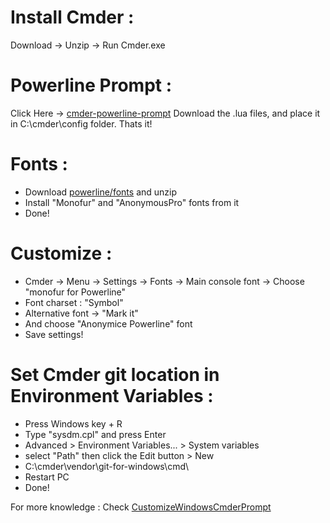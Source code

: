 # Install Cmder :
Download → Unzip → Run Cmder.exe

# Powerline Prompt :
Click Here → [cmder-powerline-prompt](https://github.com/AmrEldib/cmder-powerline-prompt)
Download the .lua files, and place it in C:\cmder\config folder. Thats it!

# Fonts :
- Download [powerline/fonts](https://github.com/powerline/fonts) and unzip
- Install "Monofur" and "AnonymousPro" fonts from it
- Done!

# Customize :
- Cmder → Menu → Settings → Fonts → Main console font → Choose "monofur for Powerline"
- Font charset : "Symbol"
- Alternative font → "Mark it"
- And choose "Anonymice Powerline" font
- Save settings!

# Set Cmder git location in Environment Variables :
- Press Windows key + R
- Type "sysdm.cpl" and press Enter
- Advanced > Environment Variables... > System variables
- select "Path" then click the Edit button > New
- C:\cmder\vendor\git-for-windows\cmd\
- Restart PC
- Done!

For more knowledge :
Check [CustomizeWindowsCmderPrompt](https://amreldib.com/blog/CustomizeWindowsCmderPrompt/)
